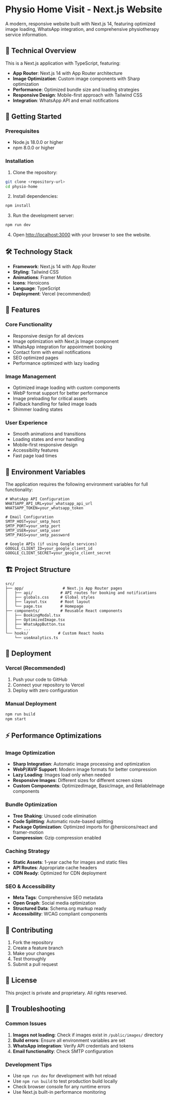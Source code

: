 # Physio Home Visit - Next.js Website

A modern, responsive website built with Next.js 14, featuring optimized image loading, WhatsApp integration, and comprehensive physiotherapy service information.

## 🚀 Technical Overview

This is a Next.js application with TypeScript, featuring:
- **App Router**: Next.js 14 with App Router architecture
- **Image Optimization**: Custom image components with Sharp optimization
- **Performance**: Optimized bundle size and loading strategies
- **Responsive Design**: Mobile-first approach with Tailwind CSS
- **Integration**: WhatsApp API and email notifications

## 🚀 Getting Started

### Prerequisites

- Node.js 18.0.0 or higher
- npm 8.0.0 or higher

### Installation

1. Clone the repository:
```bash
git clone <repository-url>
cd physio-home
```

2. Install dependencies:
```bash
npm install
```

3. Run the development server:
```bash
npm run dev
```

4. Open [http://localhost:3000](http://localhost:3000) with your browser to see the website.

## 🛠️ Technology Stack

- **Framework**: Next.js 14 with App Router
- **Styling**: Tailwind CSS
- **Animations**: Framer Motion
- **Icons**: Heroicons
- **Language**: TypeScript
- **Deployment**: Vercel (recommended)

## 📱 Features

### Core Functionality
- Responsive design for all devices
- Image optimization with Next.js Image component
- WhatsApp integration for appointment booking
- Contact form with email notifications
- SEO optimized pages
- Performance optimized with lazy loading

### Image Management
- Optimized image loading with custom components
- WebP format support for better performance
- Image preloading for critical assets
- Fallback handling for failed image loads
- Shimmer loading states

### User Experience
- Smooth animations and transitions
- Loading states and error handling
- Mobile-first responsive design
- Accessibility features
- Fast page load times

## 🔧 Environment Variables

The application requires the following environment variables for full functionality:

```env
# WhatsApp API Configuration
WHATSAPP_API_URL=your_whatsapp_api_url
WHATSAPP_TOKEN=your_whatsapp_token

# Email Configuration
SMTP_HOST=your_smtp_host
SMTP_PORT=your_smtp_port
SMTP_USER=your_smtp_user
SMTP_PASS=your_smtp_password

# Google APIs (if using Google services)
GOOGLE_CLIENT_ID=your_google_client_id
GOOGLE_CLIENT_SECRET=your_google_client_secret
```

## 🏗️ Project Structure

```
src/
├── app/                 # Next.js App Router pages
│   ├── api/            # API routes for booking and notifications
│   ├── globals.css     # Global styles
│   ├── layout.tsx      # Root layout
│   └── page.tsx        # Homepage
├── components/         # Reusable React components
│   ├── BookingModal.tsx
│   ├── OptimizedImage.tsx
│   ├── WhatsAppButton.tsx
│   └── ...
└── hooks/             # Custom React hooks
    └── useAnalytics.ts
```

## 🚀 Deployment

### Vercel (Recommended)

1. Push your code to GitHub
2. Connect your repository to Vercel
3. Deploy with zero configuration

### Manual Deployment

```bash
npm run build
npm start
```

## ⚡ Performance Optimizations

### Image Optimization
- **Sharp Integration**: Automatic image processing and optimization
- **WebP/AVIF Support**: Modern image formats for better compression
- **Lazy Loading**: Images load only when needed
- **Responsive Images**: Different sizes for different screen sizes
- **Custom Components**: OptimizedImage, BasicImage, and ReliableImage components

### Bundle Optimization
- **Tree Shaking**: Unused code elimination
- **Code Splitting**: Automatic route-based splitting
- **Package Optimization**: Optimized imports for @heroicons/react and framer-motion
- **Compression**: Gzip compression enabled

### Caching Strategy
- **Static Assets**: 1-year cache for images and static files
- **API Routes**: Appropriate cache headers
- **CDN Ready**: Optimized for CDN deployment

### SEO & Accessibility
- **Meta Tags**: Comprehensive SEO metadata
- **Open Graph**: Social media optimization
- **Structured Data**: Schema.org markup ready
- **Accessibility**: WCAG compliant components

## 🤝 Contributing

1. Fork the repository
2. Create a feature branch
3. Make your changes
4. Test thoroughly
5. Submit a pull request

## 📄 License

This project is private and proprietary. All rights reserved.

## 🐛 Troubleshooting

### Common Issues

1. **Images not loading**: Check if images exist in `/public/images/` directory
2. **Build errors**: Ensure all environment variables are set
3. **WhatsApp integration**: Verify API credentials and tokens
4. **Email functionality**: Check SMTP configuration

### Development Tips

- Use `npm run dev` for development with hot reload
- Use `npm run build` to test production build locally
- Check browser console for any runtime errors
- Use Next.js built-in performance monitoring
